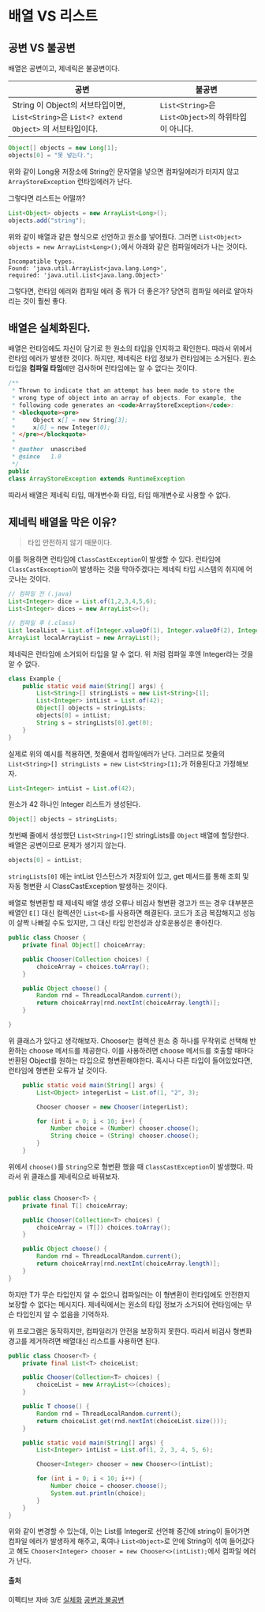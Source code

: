 # 배열 VS 리스트

## 공변 VS 불공변
배열은 공변이고, 제네릭은 불공변이다. 

|공변|불공변|
|---|----|
|String 이 Object의 서브타입이면, `List<String>`은 `List<? extend Object>` 의 서브타입이다.|`List<String>`은 `List<Object>`의 하위타입이 아니다. |


```java
Object[] objects = new Long[1];
objects[0] = "못 넣는다.";
```
위와 같이 Long용 저장소에 String인 문자열을 넣으면 컴파일에러가 터지지 않고 `ArrayStoreException` 런타임에러가 난다. 

그렇다면 리스트는 어떨까? 
```java
List<Object> objects = new ArrayList<Long>();
objects.add("string");
```
위와 같이 배열과 같은 형식으로 선언하고 원소를 넣어줬다. 그러면 `List<Object> objects = new ArrayList<Long>();`에서 아래와 같은 컴파일에러가 나는 것이다. 

```
Incompatible types. 
Found: 'java.util.ArrayList<java.lang.Long>', 
required: 'java.util.List<java.lang.Object>'
```

그렇다면, 런타임 에러와 컴파일 에러 중 뭐가 더 좋은가? 당연히 컴파일 에러로 알아차리는 것이 훨씬 좋다. 

## 배열은 실체화된다. 

배열은 런타임에도 자신이 담기로 한 원소의 타입을 인지하고 확인한다. 따라서 위에서 런타임 에러가 발생한 것이다. 하지만, 제네릭은 타입 정보가 런타임에는 소거된다. 원소타입을 **컴파일 타임**에만 검사하며 런타임에는 알 수 없다는 것이다. 

```java
/**
 * Thrown to indicate that an attempt has been made to store the
 * wrong type of object into an array of objects. For example, the
 * following code generates an <code>ArrayStoreException</code>:
 * <blockquote><pre>
 *     Object x[] = new String[3];
 *     x[0] = new Integer(0);
 * </pre></blockquote>
 *
 * @author  unascribed
 * @since   1.0
 */
public
class ArrayStoreException extends RuntimeException
```

따라서 배열은 제네릭 타입, 매개변수화 타입, 타입 매개변수로 사용할 수 없다. 

## 제네릭 배열을 막은 이유?
> 타입 안전하지 않기 때문이다. 

이를 허용하면 런타임에 `ClassCastException`이 발생할 수 있다. 런타임에 `ClassCastException`이 발생하는 것을 막아주겠다는 제네릭 타입 시스템의 취지에 어긋나는 것이다.  

```java
// 컴파일 전 (.java)
List<Integer> dice = List.of(1,2,3,4,5,6);
List<Integer> dices = new ArrayList<>();

// 컴파일 후 (.class)
List localList = List.of(Integer.valueOf(1), Integer.valueOf(2), Integer.valueOf(3), Integer.valueOf(4), Integer.valueOf(5), Integer.valueOf(6));
ArrayList localArrayList = new ArrayList();
```
제네릭은 런타임에 소거되어 타입을 알 수 없다. 위 처럼 컴파일 후엔 Integer라는 것을 알 수 없다. 

```java
class Example {
    public static void main(String[] args) {
        List<String>[] stringLists = new List<String>[1];
        List<Integer> intList = List.of(42);
        Object[] objects = stringLists;
        objects[0] = intList;
        String s = stringLists[0].get(0);
    }
}
```
실제로 위의 예시를 적용하면, 첫줄에서 컴파일에러가 난다. 그러므로 첫줄의 `List<String>[] stringLists = new List<String>[1];`가 허용된다고 가정해보자. 

```java
List<Integer> intList = List.of(42);
```
원소가 42 하나인 Integer 리스트가 생성된다. 

```java
Object[] objects = stringLists;
```
첫번째 줄에서 생성했던 `List<String>[]`인 stringLists를 `Object` 배열에 할당한다. 배열은 공변이므로 문제가 생기지 않는다. 

```java
objects[0] = intList;
```
`stringLists[0]` 에는 intList 인스턴스가 저장되어 있고, get 메서드를 통해 조회 및 자동 형변환 시 ClassCastException 발생하는 것이다. 

배열로 형변환할 때 제네릭 배열 생성 오류나 비검사 형변환 경고가 뜨는 경우 대부분은 배열인 `E[]` 대신 컬렉션인 `List<E>`를 사용하면 해결된다.  코드가 조금 복잡해지고 성능이 살짝 나빠질 수도 있지만, 그 대신 타입 안전성과 상호운용성은 좋아진다. 

```java
public class Chooser {
    private final Object[] choiceArray;

    public Chooser(Collection choices) {
        choiceArray = choices.toArray();
    }

    public Object choose() {
        Random rnd = ThreadLocalRandom.current();
        return choiceArray[rnd.nextInt(choiceArray.length)];
    }

}
```
위 클래스가 있다고 생각해보자. Chooser는 컬렉션 원소 중 하나를 무작위로 선택해 반환하는 choose 메서드를 제공한다. 이를 사용하려면 choose 메서드를 호출할 때마다 반환된 Object를 원하는 타입으로 형변환해야한다. 혹시나 다른 타입이 들어있었다면, 런타임에 형변환 오류가 날 것이다. 

```java
    public static void main(String[] args) {
        List<Object> integerList = List.of(1, "2", 3);

        Chooser chooser = new Chooser(integerList);

        for (int i = 0; i < 10; i++) {
            Number choice = (Number) chooser.choose();
            String choice = (String) chooser.choose();
        }
    }
```
위에서 `choose()`를 `String`으로 형변환 했을 때 `ClassCastException`이 발생했다. 따라서 위 클래스를 제네릭으로 바꿔보자. 

```java

public class Chooser<T> {
    private final T[] choiceArray;

    public Chooser(Collection<T> choices) {
        choiceArray = (T[]) choices.toArray();
    }

    public Object choose() {
        Random rnd = ThreadLocalRandom.current();
        return choiceArray[rnd.nextInt(choiceArray.length)];
    }
}
```
하지만 T가 무슨 타입인지 알 수 없으니 컴파일러는 이 형변환이 런타임에도 안전한지 보장할 수 없다는 메시지다. 제네릭에서는 원소의 타입 정보가 소거되어 런타임에는 무슨 타입인지 알 수 없음을 기억하자. 

위 프로그램은 동작하지만, 컴파일러가 안전을 보장하지 못한다. 따라서 비검사 형변화 경고를 제거하려면 배열대신 리스트를 사용하면 된다. 
```java
public class Chooser<T> {
    private final List<T> choiceList;

    public Chooser(Collection<T> choices) {
        choiceList = new ArrayList<>(choices);
    }

    public T choose() {
        Random rnd = ThreadLocalRandom.current();
        return choiceList.get(rnd.nextInt(choiceList.size()));
    }

    public static void main(String[] args) {
        List<Integer> intList = List.of(1, 2, 3, 4, 5, 6);

        Chooser<Integer> chooser = new Chooser<>(intList);

        for (int i = 0; i < 10; i++) {
            Number choice = chooser.choose();
            System.out.println(choice);
        }
    }
}
```
위와 같이 변경할 수 있는데, 이는 List를 Integer로 선언해 중간에 string이 들어가면 컴파일 에러가 발생하게 해주고, 혹여나 `List<Object>`로 안에 String이 섞여 들어갔다고 해도 `Chooser<Integer> chooser = new Chooser<>(intList);`에서 컴파일 에러가 난다. 



#### 출처

이펙티브 자바 3/E
[실체화](https://tlatmsrud.tistory.com/141)
[공변과 불공변](https://kdhyo98.tistory.com/83)
